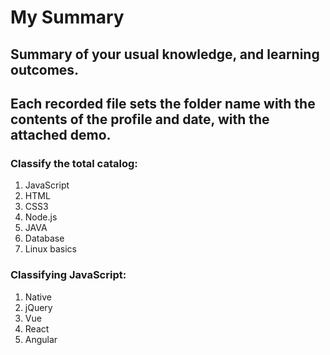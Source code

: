 # My Summary

## Summary of your usual knowledge, and learning outcomes.
## Each recorded file sets the folder name with the contents of the profile and date, with the attached demo.
### Classify the total catalog:
1. JavaScript
2. HTML
3. CSS3
4. Node.js
5. JAVA
6. Database
7. Linux basics
### Classifying JavaScript:
1. Native
2. jQuery
3. Vue
4. React
5. Angular